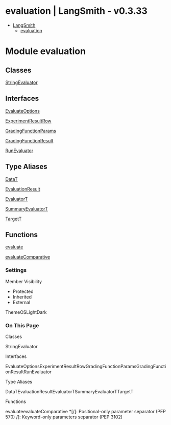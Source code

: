 # evaluation | LangSmith - v0.3.33

* [LangSmith](https://docs.smith.langchain.com/reference/js/modules.html)
  * [evaluation](https://docs.smith.langchain.com/reference/js/modules/evaluation.html)

# Module evaluation

##  Classes

[StringEvaluator](https://docs.smith.langchain.com/reference/js/classes/evaluation.StringEvaluator.html)
    

##  Interfaces

[EvaluateOptions](https://docs.smith.langchain.com/reference/js/interfaces/evaluation.EvaluateOptions.html)
    
[ExperimentResultRow](https://docs.smith.langchain.com/reference/js/interfaces/evaluation.ExperimentResultRow.html)
    
[GradingFunctionParams](https://docs.smith.langchain.com/reference/js/interfaces/evaluation.GradingFunctionParams.html)
    
[GradingFunctionResult](https://docs.smith.langchain.com/reference/js/interfaces/evaluation.GradingFunctionResult.html)
    
[RunEvaluator](https://docs.smith.langchain.com/reference/js/interfaces/evaluation.RunEvaluator.html)
    

##  Type Aliases

[DataT](https://docs.smith.langchain.com/reference/js/types/evaluation.DataT.html)
    
[EvaluationResult](https://docs.smith.langchain.com/reference/js/types/evaluation.EvaluationResult.html)
    
[EvaluatorT](https://docs.smith.langchain.com/reference/js/types/evaluation.EvaluatorT.html)
    
[SummaryEvaluatorT](https://docs.smith.langchain.com/reference/js/types/evaluation.SummaryEvaluatorT.html)
    
[TargetT](https://docs.smith.langchain.com/reference/js/types/evaluation.TargetT.html)
    

##  Functions

[evaluate](https://docs.smith.langchain.com/reference/js/functions/evaluation.evaluate.html)
    
[evaluateComparative](https://docs.smith.langchain.com/reference/js/functions/evaluation.evaluateComparative.html)
    

### Settings

Member Visibility

  * Protected
  * Inherited
  * External

ThemeOSLightDark

### On This Page

Classes

StringEvaluator

Interfaces

EvaluateOptionsExperimentResultRowGradingFunctionParamsGradingFunctionResultRunEvaluator

Type Aliases

DataTEvaluationResultEvaluatorTSummaryEvaluatorTTargetT

Functions

evaluateevaluateComparative
  *[/]: Positional-only parameter separator (PEP 570)
  *[*]: Keyword-only parameters separator (PEP 3102)